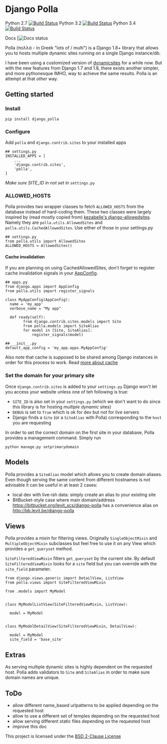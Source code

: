 # Django Polla

Python 2.7 [![Build Status](http://jenkins.lasolution.be/buildStatus/icon?job=Polla/PYTHON=System-CPython-2.7)](http://jenkins.lasolution.be/view/Levit/job/Polla/PYTHON=System-CPython-2.7)
Python 3.2 [![Build Status](http://jenkins.lasolution.be/buildStatus/icon?job=Polla/PYTHON=System-CPython-3.2)](http://jenkins.lasolution.be/view/Levit/job/Polla/PYTHON=System-CPython-3.2/)
Python 3.4 [![Build Status](http://jenkins.lasolution.be/buildStatus/icon?job=Polla/PYTHON=CPython-3.4)](http://jenkins.lasolution.be/view/Levit/job/Polla/PYTHON=CPython-3.4/)


Docs [![Docs status](https://readthedocs.org/projects/django-polla/badge/?version=latest)


Polla (πολλά - in Greek "lots of / multi") is a Django 1.8+ library that allows you to hosts multiple dynamic sites running on a single Django instance/db.

I have been using a customized version of [dynamicsites](https://bitbucket.org/uysrc/django-dynamicsites/overview) for a while now. But with the new features from Django 1.7 and 1.8, there exists another simpler, and more pythonesque IMHO, way to achieve the same results. Polla is an attempt at that *other* way.

## Getting started
### Install

`pip install django_polla`

### Configure
Add `polla` and `django.contrib.sites` to your installed apps

```
## settings.py
INSTALLED_APPS = [
    ...
    'django.contrib.sites',
    'polla',
]
```

_Make sure SITE_ID in not set in_ `settings.py`

### ALLOWED_HOSTS

Polla provides two wrapper classes to fetch `ALLOWED_HOSTS` from the database instead of hard-coding them.
These two classes were largely inspired by (read mostly copied from) [kezabelle's django-allowedsites](https://github.com/kezabelle/django-allowedsites).
Namely they are `polla.utils.AllowedSites` and `polla.utils.CachedAllowedSites`. Use either of those in your settings.py

```
## settings.py
from polla.utils import AllowedSites
ALLOWED_HOSTS = AllowedSites()
```

#### Cache invalidation

If you are planning on using CachedAllowedSites, don't forget to register cache invalidation signals in your [AppConfig](https://docs.djangoproject.com/en/1.8/ref/applications/#django.apps.AppConfig.ready).

```
## apps.py
from django.apps import AppConfig
from polla.utils import register_signals

class MyAppConfig(AppConfig):
  name = 'my_app'
  verbose_name = "My app"

  def ready(self):
        from django.contrib.sites.models import Site
        from polla.models import SiteAlias
        for model in [Site, SiteAlias]:
            register_signals(model)

## __init__.py
default_app_config = 'my_app.apps.MyAppConfig'
```

Also note that cache is supposed to be shared among Django instances in order for this process to work. Read [more about cache](https://docs.djangoproject.com/en/1.8/topics/cache/#setting-up-the-cache)

### Set the domain for your primary site

Once `django.contrib.sites` is added to your `settings.py` Django won't let you access your website unless one of teh following is true:

* `SITE_ID` is also set in your `settings.py` (which we don't want to do since this library is for hosting _multiple dynamic_ sites)
* `DEBUG` is set to `True` which is ok for dev but not for live servers
* Django finds a `Site` (or a `SiteAlias` with Polla) corresponding to the `host` you are requesting

In order to set the correct domain on the first site in your database, Polla provides a management command. Simply run

`python manage.py setprimarydomain`


## Models

Polla provides a `SiteAlias` model which allows you to create domain aliases. Even though serving the same content from different hostnames is not advisable it can be useful in at least 2 cases:

* local dev with live-ish data: simply create an alias to your existing site
* BitBucket-style case where main domain/address https://bitbucket.org/levit_scs/django-polla has a convenience alias on http://bb.levit.be/django-polla

## Views

Polla provides a mixin for filtering views. Originally `SingleObjectMixin` and `MultipleObjectMixin` subclasses but feel free to use it on any View which provides a `get_queryset` method.

`SiteFilteredViewMixin` filters `get_queryset` by the current site. By default `SiteFilteredViewMixin` looks for a `site` field but you can override with the `site_field` parameter.

```
from django.views.generic import DetailView, ListView
from polla.views import SiteFilteredViewMixin

from .models import MyModel


class MyModelListView(SiteFilteredViewMixin, ListView):

  model = MyModel


class MyModelDetailView(SiteFilteredViewMixin, DetailView):

  model = MyModel
  site_field = 'base_site'
```


## Extras

As serving multiple dynamic sites is highly dependent on the requested host. Polla adds validators to `Site` and `SiteAlias` in order to make sure domain names are unique.


## ToDo

* allow different name_based urlpatterns to be applied depending on the requested host
* allow to use a different set of temples depending on the requested host
* allow serving different static files depending on the requested host
* improve this doc


This project is licensed under the [BSD 2-Clause License](http://bb.levit.be/django-polla/src/default/LICENSE.txt)
